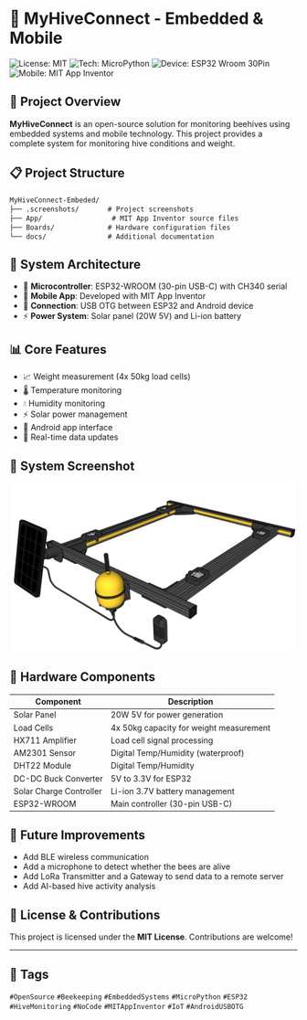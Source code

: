 # 🐝 MyHiveConnect - Embedded & Mobile

![License: MIT](https://img.shields.io/badge/License-MIT-yellow.svg)
![Tech: MicroPython](https://img.shields.io/badge/Tech-MicroPython-green.svg)
![Device: ESP32 Wroom 30Pin](https://img.shields.io/badge/Hardware-ESP32--Wroom--30Pin-blue.svg)
![Mobile: MIT App Inventor](https://img.shields.io/badge/MobileApp-No--Code--MIT%20App%20Inventor-purple.svg)

## 🌟 Project Overview

**MyHiveConnect** is an open-source solution for monitoring beehives using embedded systems and mobile technology. This project provides a complete system for monitoring hive conditions and weight.

## 📋 Project Structure

```
MyHiveConnect-Embeded/
├── .screenshots/       # Project screenshots
├── App/                 # MIT App Inventor source files
├── Boards/             # Hardware configuration files
└── docs/               # Additional documentation
```

## 🧠 System Architecture

- 🧭 **Microcontroller**: ESP32-WROOM (30-pin USB-C) with CH340 serial
- 📲 **Mobile App**: Developed with MIT App Inventor
- 🔌 **Connection**: USB OTG between ESP32 and Android device
- ⚡ **Power System**: Solar panel (20W 5V) and Li-ion battery

## 📊 Core Features

- 📈 Weight measurement (4x 50kg load cells)
- 🌡️ Temperature monitoring
- 💧 Humidity monitoring
- ⚡ Solar power management
- 📱 Android app interface
- 🔄 Real-time data updates

## 📸 System Screenshot

![MyHiveConnect Interface](https://raw.githubusercontent.com/Mending-Electronics/MyHiveConnect-Embeded/main/.screenshots/screenshot0001.png)

## 🧰 Hardware Components

| Component                          | Description                                     |
|-----------------------------------|-------------------------------------------------|
| Solar Panel                       | 20W 5V for power generation                    |
| Load Cells                        | 4x 50kg capacity for weight measurement        |
| HX711 Amplifier                   | Load cell signal processing                    |
| AM2301 Sensor                     | Digital Temp/Humidity (waterproof)             |
| DHT22 Module                      | Digital Temp/Humidity                          |
| DC-DC Buck Converter              | 5V to 3.3V for ESP32                          |
| Solar Charge Controller           | Li-ion 3.7V battery management                |
| ESP32-WROOM                       | Main controller (30-pin USB-C)                 |

## 🚀 Future Improvements

- Add BLE wireless communication
- Add a microphone to detect whether the bees are alive
- Add LoRa Transmitter and a Gateway to send data to a remote server
- Add AI-based hive activity analysis

## 📢 License & Contributions

This project is licensed under the **MIT License**. Contributions are welcome!

---

## 📌 Tags

`#OpenSource` `#Beekeeping` `#EmbeddedSystems` `#MicroPython` `#ESP32` `#HiveMonitoring` `#NoCode` `#MITAppInventor` `#IoT` `#AndroidUSBOTG`
